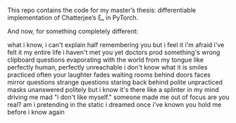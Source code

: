 This repo contains the code for my master’s thesis: differentiable
implementation of Chatterjee’s ξₙ in PyTorch.

And now, for something completely different:

what i know, i can't explain
half remembering you
but i feel it
i'm afraid
i've felt it my entire life
i haven't met you yet
doctors prod
something's wrong 
clipboard questions evaporating
with the world
from my tongue like
perfectly human, perfectly
unreachable
i don't know what it is
smiles practiced often
your laughter fades
waiting rooms
behind doors
faces
mirror questions
strange questions
staring back
behind polite
unpracticed masks
unanswered politely
but i know it's there
like a splinter in
my mind
driving me mad
"i don't like myself."
someone made me
out of focus
are you
real? am i
pretending 
in the static
i dreamed
once
i've known you
hold me
before
i know again
